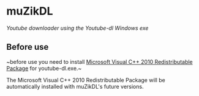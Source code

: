 # muZikDL
_Youtube downloader using the Youtube-dl Windows exe_

## Before use
~before use you need to install [Microsoft Visual C++ 2010 Redistributable Package](https://www.microsoft.com/en-US/download/details.aspx?id=5555) for youtube-dl.exe.~

The Microsoft Visual C++ 2010 Redistributable Package will be automatically installed with muZikDL's future versions.
